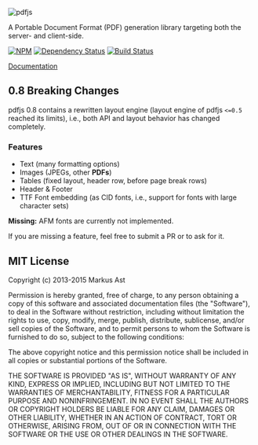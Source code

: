 ![pdfjs](https://raw.githubusercontent.com/rkusa/pdfjs/master/logo/pdfjs.png)

A Portable Document Format (PDF) generation library targeting both the server- and client-side.

[![NPM][npm]](https://npmjs.org/package/pdfjs)
[![Dependency Status][deps]](https://david-dm.org/rkusa/pdfjs)
[![Build Status][drone]](https://ci.rkusa.st/github.com/rkusa/pdfjs)

[Documentation](docs)

## 0.8 Breaking Changes

pdfjs 0.8 contains a rewritten layout engine (layout engine of pdfjs `<=0.5` reached its limits), i.e., both API and layout behavior has changed completely.

### Features

- Text (many formatting options)
- Images (JPEGs, other **PDFs**)
- Tables (fixed layout, header row, before page break rows)
- Header & Footer
- TTF Font embedding (as CID fonts, i.e., support for fonts with large character sets)

**Missing:** AFM fonts are currently not implemented.

If you are missing a feature, feel free to submit a PR or to ask for it.

## MIT License

Copyright (c) 2013-2015 Markus Ast

Permission is hereby granted, free of charge, to any person obtaining a copy of this software and associated documentation files (the "Software"), to deal in the Software without restriction, including without limitation the rights to use, copy, modify, merge, publish, distribute, sublicense, and/or sell copies of the Software, and to permit persons to whom the Software is furnished to do so, subject to the following conditions:

The above copyright notice and this permission notice shall be included in all copies or substantial portions of the Software.

THE SOFTWARE IS PROVIDED "AS IS", WITHOUT WARRANTY OF ANY KIND, EXPRESS OR IMPLIED, INCLUDING BUT NOT LIMITED TO THE WARRANTIES OF MERCHANTABILITY, FITNESS FOR A PARTICULAR PURPOSE AND NONINFRINGEMENT. IN NO EVENT SHALL THE AUTHORS OR COPYRIGHT HOLDERS BE LIABLE FOR ANY CLAIM, DAMAGES OR OTHER LIABILITY, WHETHER IN AN ACTION OF CONTRACT, TORT OR OTHERWISE, ARISING FROM, OUT OF OR IN CONNECTION WITH THE SOFTWARE OR THE USE OR OTHER DEALINGS IN THE SOFTWARE.

[npm]: http://img.shields.io/npm/v/pdfjs.svg?style=flat-square
[deps]: http://img.shields.io/david/rkusa/pdfjs.svg?style=flat-square
[drone]: http://ci.rkusa.st/api/badge/github.com/rkusa/pdfjs/status.svg?branch=master&style=flat-square